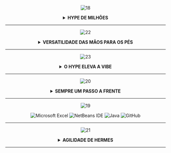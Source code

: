 <div align = center>

[//]: # (CAPA PROJETO)

![18](https://user-images.githubusercontent.com/101594950/200389234-7cf1f126-6365-4756-919e-5753aa456c8f.png)

<details>

**<summary> HYPE DE MILHÕES </summary>**

### O Outlet Wallace  é um sistema de gerenciamento de E-Commerce para moda StreetWear de calçados na qual você eleva seu hype comprando os melhores produtos de forma remota ! O sistema tem como objetivo realizar o treinamento dos fundamentos básicos de programação utilizando Java.

</summary>

</details>

-----------------------------------
[//]: # (CAPA REQUISITOS FUNCIONAIS ) 
![22](https://user-images.githubusercontent.com/101594950/200389251-a35f3ee1-db1c-46a2-b7d1-9561dd44e600.png)

<details>

**<summary> VERSATILIDADE DAS MÃOS PARA OS PÉS </summary>** 

<div align = left>

- **Funcionário irá cadastrar calçados inserindo nome do calçado, preço, modelo com grande praticidade.**
- **Cliente capaz de realizar compras remotamente.**

</div>

</summary>

</details>

-----------------------------------
[//]: # (CAPA REQUISITOS NÃO FUNCIONAIS ) 

![23](https://user-images.githubusercontent.com/101594950/200389254-2d4ca9f1-d137-4efb-b082-ab411e4d3a03.png)

<details>

**<summary> O HYPE ELEVA A VIBE </summary>**

<div align = left>

- Sistema inteligente capaz de absorver informações de interesse do perfil do cliente e exibir una tela inicial 

</div>

</summary>
</details>

-------------------------------------

[//]: # (CAPA REQUISITOS SISTEMA E-COMMERCE ) 
![20](https://user-images.githubusercontent.com/101594950/200389243-1b57716f-6c88-4e71-94b0-3d930d3a7e2e.png)

<details>

**<summary> SEMPRE UM PASSO A FRENTE </summary>**

![DOC](https://user-images.githubusercontent.com/101594950/186282315-a66c7f78-42d9-4874-86ca-de9b2616d6e3.png)

</summary>

</details>

-------------------------------------

[//]: # (CAPA TECNOLOGIA ) 
![19](https://user-images.githubusercontent.com/101594950/200389241-1efb2144-23f9-4cbe-ae29-e8b3370646d4.png)

![Microsoft Excel](https://img.shields.io/badge/Microsoft_Excel-217346?style=for-the-badge&logo=microsoft-excel&logoColor=white) ![NetBeans IDE](https://img.shields.io/badge/NetBeansIDE-1B6AC6.svg?style=for-the-badge&logo=apache-netbeans-ide&logoColor=white) ![Java](https://img.shields.io/badge/java-%23ED8B00.svg?style=for-the-badge&logo=java&logoColor=white) ![GitHub](https://img.shields.io/badge/github-%23121011.svg?style=for-the-badge&logo=github&logoColor=white)

---------------------------------------

[//]: # (CAPA MODELO LÓGICO ) 
![21](https://user-images.githubusercontent.com/101594950/200389246-44d1b71a-1fa7-4975-ab16-559e11af2f09.png)

<details>

**<summary> AGILIDADE DE HERMES </summary>**

![draw (1)](https://user-images.githubusercontent.com/101594950/200896190-0d819e23-b36a-4b34-8197-77bcc22d1b69.jpg)

![01](https://user-images.githubusercontent.com/101594950/205767325-933e3579-c6f4-4355-82f4-d6a658e2fdc5.png)
![03](https://user-images.githubusercontent.com/101594950/205767331-80ac397f-8cbe-47c3-962f-8a3a13f51405.png)
![05](https://user-images.githubusercontent.com/101594950/205767332-93164c4f-5fe5-4836-b2cc-05204ea54d26.png)


</summary>

</details>

-------------------------------------
